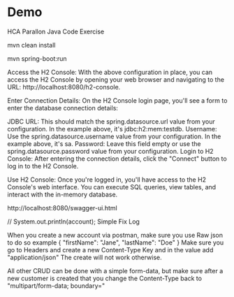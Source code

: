 # Demo
HCA Parallon Java Code Exercise

mvn clean install

mvn spring-boot:run

Access the H2 Console: With the above configuration in place, you can access the H2 Console by opening your web browser and navigating to the URL: http://localhost:8080/h2-console.

Enter Connection Details: On the H2 Console login page, you'll see a form to enter the database connection details:

JDBC URL: This should match the spring.datasource.url value from your configuration. In the example above, it's jdbc:h2:mem:testdb.
Username: Use the spring.datasource.username value from your configuration. In the example above, it's sa.
Password: Leave this field empty or use the spring.datasource.password value from your configuration.
Login to H2 Console: After entering the connection details, click the "Connect" button to log in to the H2 Console.

Use H2 Console: Once you're logged in, you'll have access to the H2 Console's web interface. You can execute SQL queries, view tables, and interact with the in-memory database.

http://localhost:8080/swagger-ui.html

 // System.out.println(account); Simple Fix Log


 When you create a new account via postman, make sure you use Raw json to do so 
    example {
    "firstName": "Jane",
    "lastName": "Doe"
}
 Make sure you go to Headers and create a new Content-Type Key and in the value add "application/json" The create will not work otherwise. 

 All other CRUD can be done with a simple form-data, but make sure after a new customer is created that you change the Content-Type back to "multipart/form-data; boundary=<calculated when request is sent>"